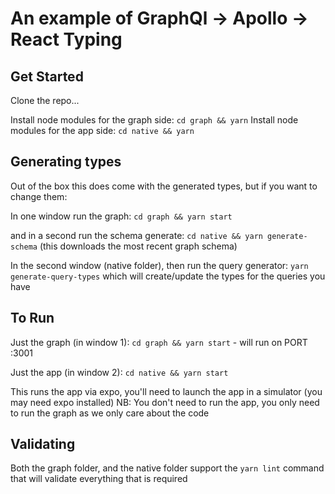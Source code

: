 # An example of GraphQl -> Apollo -> React Typing

## Get Started

Clone the repo...

Install node modules for the graph side: `cd graph && yarn`
Install node modules for the app side: `cd native && yarn`

## Generating types

Out of the box this does come with the generated types, but if you want to change them:

In one window run the graph: `cd graph && yarn start`

and in a second run the schema generate: `cd native && yarn generate-schema` (this downloads the most recent graph schema)

In the second window (native folder), then run the query generator: `yarn generate-query-types` which will create/update the types for the queries you have

## To Run

Just the graph (in window 1): `cd graph && yarn start` - will run on PORT :3001

Just the app (in window 2): `cd native && yarn start`

This runs the app via expo, you'll need to launch the app in a simulator (you may need expo installed)
NB: You don't need to run the app, you only need to run the graph as we only care about the code

## Validating

Both the graph folder, and the native folder support the `yarn lint` command that will validate everything that is required
